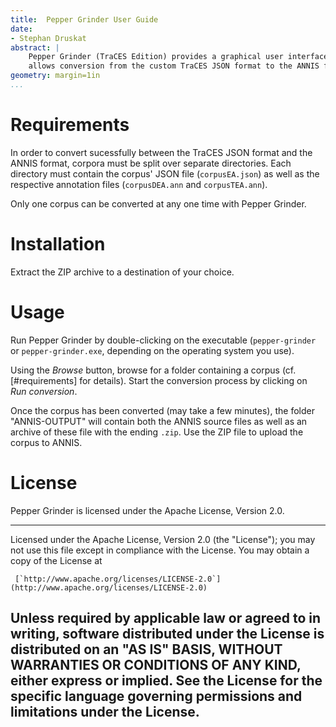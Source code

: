 ```yaml
---
title:  Pepper Grinder User Guide
date:
- Stephan Druskat
abstract: |
	Pepper Grinder (TraCES Edition) provides a graphical user interface for [Pepper, a conversion framework for linguistic data](http://corpus-tools.org/pepper) and
	allows conversion from the custom TraCES JSON format to the ANNIS format.
geometry: margin=1in
...
```


# Requirements

In order to convert sucessfully between the TraCES JSON format and the ANNIS format, corpora must be split over separate directories. Each directory must contain the corpus' JSON file (`corpusEA.json`) as well as the respective annotation files (`corpusDEA.ann` and `corpusTEA.ann`).

Only one corpus can be converted at any one time with Pepper Grinder.

# Installation

Extract the ZIP archive to a destination of your choice.

# Usage

Run Pepper Grinder by double-clicking on the executable (`pepper-grinder` or `pepper-grinder.exe`, depending on the operating system you use).

Using the *Browse* button, browse for a folder containing a corpus (cf. [#requirements] for details).
Start the conversion process by clicking on *Run conversion*.

Once the corpus has been converted (may take a few minutes), the folder "ANNIS-OUTPUT" will contain both the ANNIS source files as well as an archive of these file with the ending `.zip`. Use the ZIP file to upload the corpus to ANNIS.


# License

Pepper Grinder is licensed under the Apache License, Version 2.0.

-----------------------------------------------------------------------------------------------
Licensed under the Apache License, Version 2.0 (the "License");
you may not use this file except in compliance with the License.
You may obtain a copy of the License at

     [`http://www.apache.org/licenses/LICENSE-2.0`](http://www.apache.org/licenses/LICENSE-2.0)

Unless required by applicable law or agreed to in writing, software
distributed under the License is distributed on an "AS IS" BASIS,
WITHOUT WARRANTIES OR CONDITIONS OF ANY KIND, either express or implied.
See the License for the specific language governing permissions and
limitations under the License.
-----------------------------------------------------------------------------------------------
